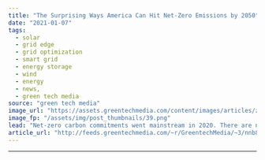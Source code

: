 ```yaml
---
title: "The Surprising Ways America Can Hit Net-Zero Emissions by 2050"
date: "2021-01-07"
tags: 
  - solar
  - grid edge
  - grid optimization
  - smart grid
  - energy storage
  - wind
  - energy
  - news,
  - green tech media
source: "green tech media"
image_url: "https://assets.greentechmedia.com/content/images/articles/zero_cloud.jpg"
image_fp: "/assets/img/post_thumbnails/39.png"
lead: "Net-zero carbon commitments went mainstream in 2020. There are now 22 regions, 452 cities, and over 1,100 companies with revenues over $11 trillion that have pledged to bring emissions to net-zero by the middle of the century. In 2021 we’re going to  ..."
article_url: "http://feeds.greentechmedia.com/~r/GreentechMedia/~3/nnb8-8Dw_O4/paths-to-net-zero-emissions-by-2050"
---
```


---
